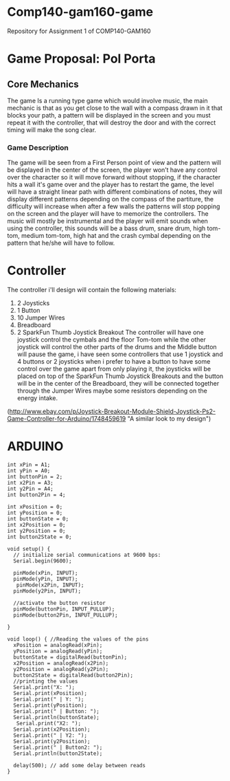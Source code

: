 # Comp140-gam160-game
Repository for Assignment 1 of COMP140-GAM160
# Game Proposal: Pol Porta
## Core Mechanics
The game Is a running type game which would involve music, the main mechanic is that as you get close to the wall with a compass drawn in it that blocks your path, a pattern will be displayed in the screen and you must repeat it with the controller, that will destroy the door and with the correct timing will make the song clear.
### Game Description
The game will be seen from a First Person point of view and the pattern will be displayed in the center of the screen, the player won’t have any control over the character so it will move forward without stopping, if the character hits a wall it's game over and the player has to restart the game, the level will have a straight linear path with different combinations of notes, they will display different patterns depending on the compass of the partiture, the difficulty will increase when after a few walls the patterns will stop popping on the screen and the player will have to memorize the controllers.
The music will mostly be instrumental and the player will emit sounds when using the controller, this sounds will be a bass drum, snare drum, high tom-tom, medium tom-tom, high hat and the crash cymbal depending on the pattern that he/she will have to follow.



# Controller
The controller i'll design will contain the following materials:
1. 2 Joysticks
2. 1 Button
3. 10 Jumper Wires
4. Breadboard
5. 2 SparkFun Thumb Joystick Breakout
The controller will have one joystick control the cymbals and the floor Tom-tom while the other joystick will control the other parts of the drums and the Middle button will pause the game, i have seen some controllers that use 1 joystick and 4 buttons or 2 joysticks when i prefer to have a button to have some control over the game apart from only playing it, the joysticks will be placed on top of the SparkFun Thumb Joystick Breakouts and the button will be in the center of the Breadboard, they will be connected together through the Jumper Wires maybe some resistors depending on the energy intake.

(http://www.ebay.com/p/Joystick-Breakout-Module-Shield-Joystick-Ps2-Game-Controller-for-Arduino/1748459619 "A similar look to my design")


# ARDUINO
```
int xPin = A1;
int yPin = A0;
int buttonPin = 2;
int x2Pin = A3;
int y2Pin = A4;
int button2Pin = 4;

int xPosition = 0;
int yPosition = 0;
int buttonState = 0;
int x2Position = 0;
int y2Position = 0;
int button2State = 0;

void setup() {
  // initialize serial communications at 9600 bps:
  Serial.begin(9600); 
  
  pinMode(xPin, INPUT);
  pinMode(yPin, INPUT);
   pinMode(x2Pin, INPUT);
  pinMode(y2Pin, INPUT);

  //activate the button resistor
  pinMode(buttonPin, INPUT_PULLUP); 
  pinMode(button2Pin, INPUT_PULLUP);
  
}

void loop() { //Reading the values of the pins
  xPosition = analogRead(xPin);
  yPosition = analogRead(yPin);
  buttonState = digitalRead(buttonPin);
  x2Position = analogRead(x2Pin);
  y2Position = analogRead(y2Pin);
  button2State = digitalRead(button2Pin);
  //printing the values
  Serial.print("X: ");
  Serial.print(xPosition);
  Serial.print(" | Y: ");
  Serial.print(yPosition);
  Serial.print(" | Button: ");
  Serial.println(buttonState);
   Serial.print("X2: ");
  Serial.print(x2Position);
  Serial.print(" | Y2: ");
  Serial.print(y2Position);
  Serial.print(" | Button2: ");
  Serial.println(button2State);

  delay(500); // add some delay between reads
}

  ```
